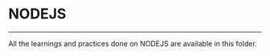 <h1>NODEJS</h1><hr>
<p>All the learnings and practices done on NODEJS are available in this folder.</p>
